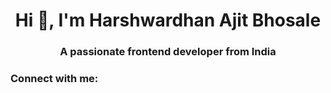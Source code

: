 <h1 align="center">Hi 👋, I'm Harshwardhan Ajit Bhosale</h1>
<h3 align="center">A passionate frontend developer from India</h3>

<h3 align="left">Connect with me:</h3>
<p align="left">
</p>
